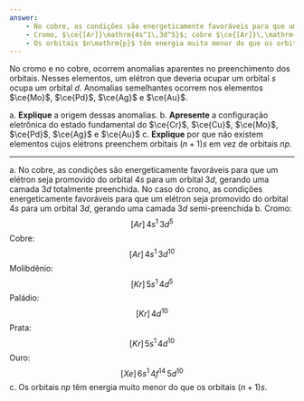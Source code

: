 ```yaml
---
answer:
    - No cobre, as condições são energeticamente favoráveis para que um elétron seja promovido do orbital $\mathrm{4s}$ para um orbital $\mathrm{3d}$, gerando uma camada $\mathrm{3d}$ totalmente preenchida. No caso do crono, as condições energeticamente favoráveis para que um elétron seja promovido do orbital $\mathrm{4s}$ para um orbital $\mathrm{3d}$, gerando uma camada $\mathrm{3d}$ semi-preenchida.
    - Cromo, $\ce{[Ar]}\mathrm{4s^1\,3d^5}$; cobre $\ce{[Ar]}\,\mathrm{4s^1 3d^{10}}$; molibdênio, $\ce{[Kr]}\,\mathrm{5s^1 4d^5}$; paládio, $\ce{Pd}\,\ce{[Kr]}\,\mathrm{4d^{10}}$; prata, $\ce{[Kr]}\,\mathrm{5s^1 4d^{10}}$; ouro, $\ce{[Xe]}\,\mathrm{6s^1 4f^{14} 5d^{10}}$
    - Os orbitais $n\mathrm{p}$ têm energia muito menor do que os orbitais $(n+1)\mathrm{s}$.
---
```


No cromo e no cobre, ocorrem anomalias aparentes no preenchimento dos orbitais. Nesses elementos, um elétron que deveria ocupar um orbital $s$ ocupa um orbital $d$. Anomalias semelhantes ocorrem nos elementos $\ce{Mo}$, $\ce{Pd}$, $\ce{Ag}$ e $\ce{Au}$.

a. **Explique** a origem dessas anomalias.
b. **Apresente** a configuração eletrônica do estado fundamental do $\ce{Cr}$, $\ce{Cu}$, $\ce{Mo}$, $\ce{Pd}$, $\ce{Ag}$ e $\ce{Au}$
c. **Explique** por que não existem elementos cujos elétrons preenchem orbitais $(n+1)s$ em vez de orbitais $np$.

---

a. No cobre, as condições são energeticamente favoráveis para que um elétron seja promovido do orbital $4s$ para um orbital $3d$, gerando uma camada $3d$ totalmente preenchida. No caso do crono, as condições energeticamente favoráveis para que um elétron seja promovido do orbital $4s$ para um orbital $3d$, gerando uma camada $3d$ semi-preenchida
b. Cromo: $$[Ar]\,4s^1 \,3d^5$$ Cobre: $$[Ar]\, 4s^{1}\,3d^{10}$$Molibdênio: $$[Kr]\, 5s^{1}\,4d^5$$ Paládio: $$[Kr]\, 4d^{10}$$Prata:$$[Kr]\, 5s^{1}\,4d^{10}$$Ouro:$$[Xe]\, 6s^{1}\,4f^{14}\,5d^{10}$$
c. Os orbitais $np$ têm energia muito menor do que os orbitais $(n + 1)s$.
